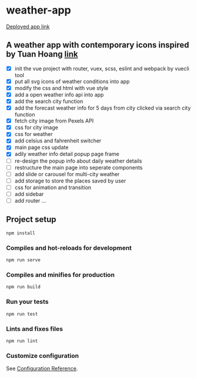# weather-app

[Deployed app link](https://modest-heisenberg-0ad3a3.netlify.com/)

## A weather app with contemporary icons inspired by Tuan Hoang [link](https://codepen.io/code4food/pen/rLvggd?editors=1100)

* [x] init the vue project with router, vuex, scss, eslint and webpack by vuecli tool
* [x] put all svg icons of weather conditions into app
* [x] modify the css and html with vue style
* [x] add a open weather info api into app
* [x] add the search city function
* [x] add the forecast weather info for 5 days from city clicked via search city function
* [x] fetch city image from Pexels API
* [x] css for city image
* [x] css for weather
* [x] add celsius and fahrenheit switcher
* [x] main page css update
* [x] adily weather info detail popup page frame
* [ ] re-design the popup info about daily weather details
* [ ] restructure the main page into seperate components
* [ ] add slide or carousel for multi-city weather
* [ ] add storage to store the places saved by user
* [ ] css for animation and transition
* [ ] add sidebar
* [ ] add router
...

## Project setup
```
npm install
```

### Compiles and hot-reloads for development
```
npm run serve
```

### Compiles and minifies for production
```
npm run build
```

### Run your tests
```
npm run test
```

### Lints and fixes files
```
npm run lint
```

### Customize configuration
See [Configuration Reference](https://cli.vuejs.org/config/).
